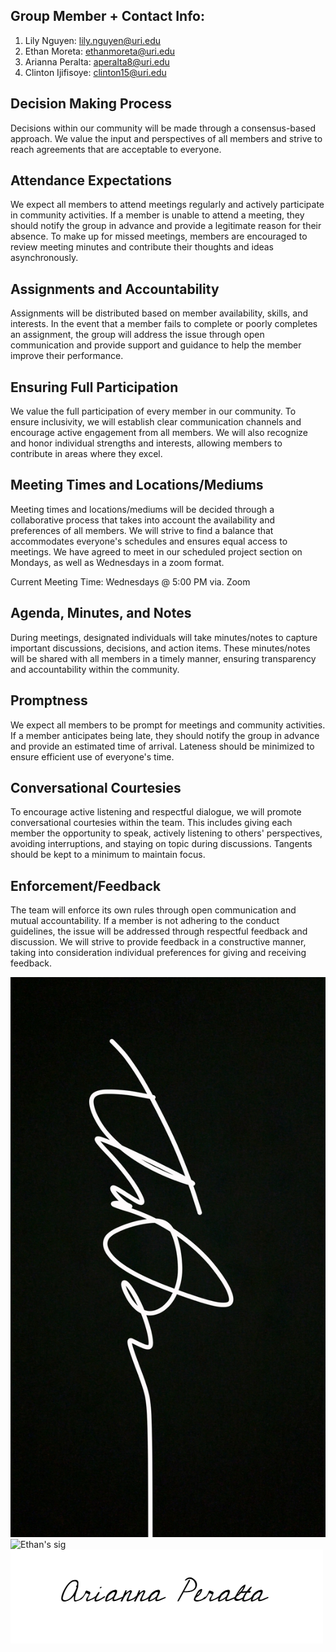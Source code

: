 ## Group Member + Contact Info:

1. Lily Nguyen: lily.nguyen@uri.edu
2. Ethan Moreta: ethanmoreta@uri.edu
3. Arianna Peralta: aperalta8@uri.edu
4. Clinton Ijifisoye: clinton15@uri.edu

## Decision Making Process

Decisions within our community will be made through a consensus-based approach. We value the input and perspectives of all members and strive to reach agreements that are acceptable to everyone.

## Attendance Expectations

We expect all members to attend meetings regularly and actively participate in community activities. If a member is unable to attend a meeting, they should notify the group in advance and provide a legitimate reason for their absence. To make up for missed meetings, members are encouraged to review meeting minutes and contribute their thoughts and ideas asynchronously.

## Assignments and Accountability

Assignments will be distributed based on member availability, skills, and interests. In the event that a member fails to complete or poorly completes an assignment, the group will address the issue through open communication and provide support and guidance to help the member improve their performance.

## Ensuring Full Participation

We value the full participation of every member in our community. To ensure inclusivity, we will establish clear communication channels and encourage active engagement from all members. We will also recognize and honor individual strengths and interests, allowing members to contribute in areas where they excel.

## Meeting Times and Locations/Mediums

Meeting times and locations/mediums will be decided through a collaborative process that takes into account the availability and preferences of all members. We will strive to find a balance that accommodates everyone's schedules and ensures equal access to meetings. We have agreed to meet in our scheduled project section on Mondays, as well as Wednesdays in a zoom format.

Current Meeting Time: Wednesdays @ 5:00 PM via. Zoom

## Agenda, Minutes, and Notes

During meetings, designated individuals will take minutes/notes to capture important discussions, decisions, and action items. These minutes/notes will be shared with all members in a timely manner, ensuring transparency and accountability within the community.

## Promptness

We expect all members to be prompt for meetings and community activities. If a member anticipates being late, they should notify the group in advance and provide an estimated time of arrival. Lateness should be minimized to ensure efficient use of everyone's time.

## Conversational Courtesies

To encourage active listening and respectful dialogue, we will promote conversational courtesies within the team. This includes giving each member the opportunity to speak, actively listening to others' perspectives, avoiding interruptions, and staying on topic during discussions. Tangents should be kept to a minimum to maintain focus.

## Enforcement/Feedback

The team will enforce its own rules through open communication and mutual accountability. If a member is not adhering to the conduct guidelines, the issue will be addressed through respectful feedback and discussion. We will strive to provide feedback in a constructive manner, taking into consideration individual preferences for giving and receiving feedback.

![Lily's sig](src/lily.JPG)
![Ethan's sig](EthansSignature.png)
![Arianna's sig](src/Ariannasignature.png)